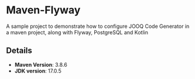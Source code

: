 # Maven-Flyway

A sample project to demonstrate how to configure JOOQ Code Generator in a maven project, along with Flyway, PostgreSQL and Kotlin

## Details

- **Maven Version**: 3.8.6 
- **JDK version**: 17.0.5

